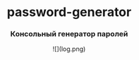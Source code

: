 <h1 align="center"> password-generator</h1>
<h3 align="center"style>Консольный генератор паролей</h3>
<p align="center">
  ![](log.png)​
</p>